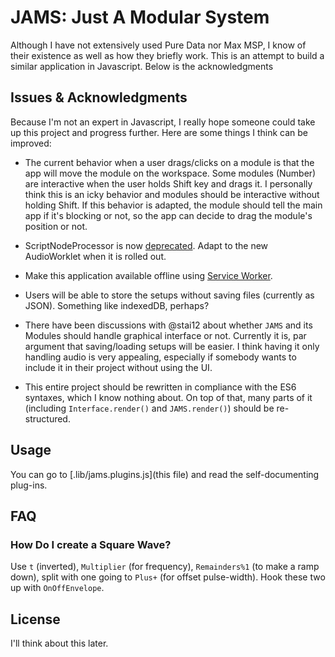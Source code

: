 JAMS: Just A Modular System
====

Although I have not extensively used Pure Data nor Max MSP, I know of their existence as well as how they briefly work. This is an attempt to build a similar application in Javascript. Below is the acknowledgments

## Issues & Acknowledgments

Because I'm not an expert in Javascript, I really hope someone could take up this project and progress further. Here are some things I think can be improved:

* The current behavior when a user drags/clicks on a module is that the app will move the module on the workspace. Some modules (Number) are interactive when the user holds Shift key and drags it. I personally think this is an icky behavior and modules should be interactive without holding Shift. If this behavior is adapted, the module should tell the main app if it's blocking or not, so the app can decide to drag the module's position or not.

* ScriptNodeProcessor is now [deprecated](https://webaudio.github.io/web-audio-api/#the-scriptprocessornode-interface---deprecated). Adapt to the new AudioWorklet when it is rolled out.

* Make this application available offline using [Service Worker](https://developer.mozilla.org/en-US/docs/Web/API/Service_Worker_API).

* Users will be able to store the setups without saving files (currently as JSON). Something like indexedDB, perhaps?

* There have been discussions with @stai12 about whether `JAMS` and its Modules should handle graphical interface or not. Currently it is, par argument that saving/loading setups will be easier. I think having it only handling audio is very appealing, especially if somebody wants to include it in their project without using the UI.

* This entire project should be rewritten in compliance with the ES6 syntaxes, which I know nothing about. On top of that, many parts of it (including `Interface.render()` and `JAMS.render()`) should be re-structured.

## Usage

You can go to [.lib/jams.plugins.js](this file) and read the self-documenting plug-ins.

## FAQ

### How Do I create a Square Wave?

Use `t` (inverted), `Multiplier` (for frequency), `Remainders%1` (to make a ramp down), split with one going to `Plus+` (for offset pulse-width). Hook these two up with `OnOffEnvelope`. 

## License

I'll think about this later. 